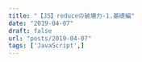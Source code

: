 ```yaml
---
title: "【JS】reduceの破壊力-1.基礎編"
date: "2019-04-07"
draft: false
url: "posts/2019-04-07"
tags: ['JavaScript',]
---
```



